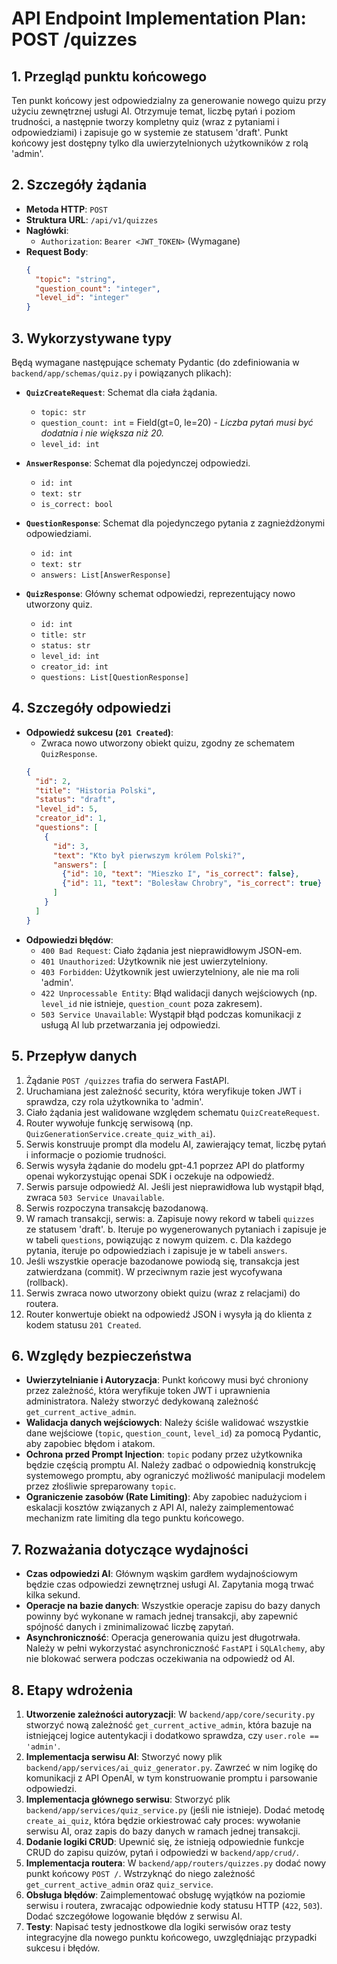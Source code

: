 # API Endpoint Implementation Plan: POST /quizzes

## 1. Przegląd punktu końcowego
Ten punkt końcowy jest odpowiedzialny za generowanie nowego quizu przy użyciu zewnętrznej usługi AI. Otrzymuje temat, liczbę pytań i poziom trudności, a następnie tworzy kompletny quiz (wraz z pytaniami i odpowiedziami) i zapisuje go w systemie ze statusem 'draft'. Punkt końcowy jest dostępny tylko dla uwierzytelnionych użytkowników z rolą 'admin'.

## 2. Szczegóły żądania
- **Metoda HTTP**: `POST`
- **Struktura URL**: `/api/v1/quizzes`
- **Nagłówki**:
  - `Authorization`: `Bearer <JWT_TOKEN>` (Wymagane)
- **Request Body**:
  ```json
  {
    "topic": "string",
    "question_count": "integer",
    "level_id": "integer"
  }
  ```

## 3. Wykorzystywane typy
Będą wymagane następujące schematy Pydantic (do zdefiniowania w `backend/app/schemas/quiz.py` i powiązanych plikach):

- **`QuizCreateRequest`**: Schemat dla ciała żądania.
  - `topic: str`
  - `question_count: int` = Field(gt=0, le=20) - *Liczba pytań musi być dodatnia i nie większa niż 20.*
  - `level_id: int`

- **`AnswerResponse`**: Schemat dla pojedynczej odpowiedzi.
  - `id: int`
  - `text: str`
  - `is_correct: bool`

- **`QuestionResponse`**: Schemat dla pojedynczego pytania z zagnieżdżonymi odpowiedziami.
  - `id: int`
  - `text: str`
  - `answers: List[AnswerResponse]`

- **`QuizResponse`**: Główny schemat odpowiedzi, reprezentujący nowo utworzony quiz.
  - `id: int`
  - `title: str`
  - `status: str`
  - `level_id: int`
  - `creator_id: int`
  - `questions: List[QuestionResponse]`

## 4. Szczegóły odpowiedzi
- **Odpowiedź sukcesu (`201 Created`)**:
  - Zwraca nowo utworzony obiekt quizu, zgodny ze schematem `QuizResponse`.
  ```json
  {
    "id": 2,
    "title": "Historia Polski",
    "status": "draft",
    "level_id": 5,
    "creator_id": 1,
    "questions": [
      {
        "id": 3,
        "text": "Kto był pierwszym królem Polski?",
        "answers": [
          {"id": 10, "text": "Mieszko I", "is_correct": false},
          {"id": 11, "text": "Bolesław Chrobry", "is_correct": true}
        ]
      }
    ]
  }
  ```
- **Odpowiedzi błędów**:
  - `400 Bad Request`: Ciało żądania jest nieprawidłowym JSON-em.
  - `401 Unauthorized`: Użytkownik nie jest uwierzytelniony.
  - `403 Forbidden`: Użytkownik jest uwierzytelniony, ale nie ma roli 'admin'.
  - `422 Unprocessable Entity`: Błąd walidacji danych wejściowych (np. `level_id` nie istnieje, `question_count` poza zakresem).
  - `503 Service Unavailable`: Wystąpił błąd podczas komunikacji z usługą AI lub przetwarzania jej odpowiedzi.

## 5. Przepływ danych
1.  Żądanie `POST /quizzes` trafia do serwera FastAPI.
2.  Uruchamiana jest zależność security, która weryfikuje token JWT i sprawdza, czy rola użytkownika to 'admin'.
3.  Ciało żądania jest walidowane względem schematu `QuizCreateRequest`.
4.  Router wywołuje funkcję serwisową (np. `QuizGenerationService.create_quiz_with_ai`).
5.  Serwis konstruuje prompt dla modelu AI, zawierający temat, liczbę pytań i informacje o poziomie trudności.
6.  Serwis wysyła żądanie do modelu gpt-4.1 poprzez API do platformy openai wykorzystując openai SDK i oczekuje na odpowiedź.
7.  Serwis parsuje odpowiedź AI. Jeśli jest nieprawidłowa lub wystąpił błąd, zwraca `503 Service Unavailable`.
8.  Serwis rozpoczyna transakcję bazodanową.
9. W ramach transakcji, serwis:
    a. Zapisuje nowy rekord w tabeli `quizzes` ze statusem 'draft'.
    b. Iteruje po wygenerowanych pytaniach i zapisuje je w tabeli `questions`, powiązując z nowym quizem.
    c. Dla każdego pytania, iteruje po odpowiedziach i zapisuje je w tabeli `answers`.
10. Jeśli wszystkie operacje bazodanowe powiodą się, transakcja jest zatwierdzana (commit). W przeciwnym razie jest wycofywana (rollback).
11. Serwis zwraca nowo utworzony obiekt quizu (wraz z relacjami) do routera.
12. Router konwertuje obiekt na odpowiedź JSON i wysyła ją do klienta z kodem statusu `201 Created`.

## 6. Względy bezpieczeństwa
- **Uwierzytelnianie i Autoryzacja**: Punkt końcowy musi być chroniony przez zależność, która weryfikuje token JWT i uprawnienia administratora. Należy stworzyć dedykowaną zależność `get_current_active_admin`.
- **Walidacja danych wejściowych**: Należy ściśle walidować wszystkie dane wejściowe (`topic`, `question_count`, `level_id`) za pomocą Pydantic, aby zapobiec błędom i atakom.
- **Ochrona przed Prompt Injection**: `topic` podany przez użytkownika będzie częścią promptu AI. Należy zadbać o odpowiednią konstrukcję systemowego promptu, aby ograniczyć możliwość manipulacji modelem przez złośliwie spreparowany `topic`.
- **Ograniczenie zasobów (Rate Limiting)**: Aby zapobiec nadużyciom i eskalacji kosztów związanych z API AI, należy zaimplementować mechanizm rate limiting dla tego punktu końcowego.

## 7. Rozważania dotyczące wydajności
- **Czas odpowiedzi AI**: Głównym wąskim gardłem wydajnościowym będzie czas odpowiedzi zewnętrznej usługi AI. Zapytania mogą trwać kilka sekund.
- **Operacje na bazie danych**: Wszystkie operacje zapisu do bazy danych powinny być wykonane w ramach jednej transakcji, aby zapewnić spójność danych i zminimalizować liczbę zapytań.
- **Asynchroniczność**: Operacja generowania quizu jest długotrwała. Należy w pełni wykorzystać asynchroniczność `FastAPI` i `SQLAlchemy`, aby nie blokować serwera podczas oczekiwania na odpowiedź od AI.

## 8. Etapy wdrożenia
1.  **Utworzenie zależności autoryzacji**: W `backend/app/core/security.py` stworzyć nową zależność `get_current_active_admin`, która bazuje na istniejącej logice autentykacji i dodatkowo sprawdza, czy `user.role == 'admin'`.
2.  **Implementacja serwisu AI**: Stworzyć nowy plik `backend/app/services/ai_quiz_generator.py`. Zawrzeć w nim logikę do komunikacji z API OpenAI, w tym konstruowanie promptu i parsowanie odpowiedzi.
3.  **Implementacja głównego serwisu**: Stworzyć plik `backend/app/services/quiz_service.py` (jeśli nie istnieje). Dodać metodę `create_ai_quiz`, która będzie orkiestrować cały proces: wywołanie serwisu AI, oraz zapis do bazy danych w ramach jednej transakcji.
4.  **Dodanie logiki CRUD**: Upewnić się, że istnieją odpowiednie funkcje CRUD do zapisu quizów, pytań i odpowiedzi w `backend/app/crud/`.
5.  **Implementacja routera**: W `backend/app/routers/quizzes.py` dodać nowy punkt końcowy `POST /`. Wstrzyknąć do niego zależność `get_current_active_admin` oraz `quiz_service`.
6.  **Obsługa błędów**: Zaimplementować obsługę wyjątków na poziomie serwisu i routera, zwracając odpowiednie kody statusu HTTP (`422`, `503`). Dodać szczegółowe logowanie błędów z serwisu AI.
7.  **Testy**: Napisać testy jednostkowe dla logiki serwisów oraz testy integracyjne dla nowego punktu końcowego, uwzględniając przypadki sukcesu i błędów. 
